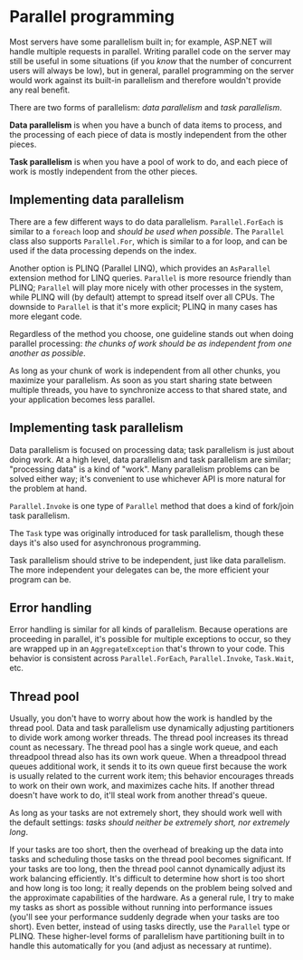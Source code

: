 # Parallel programming

Most servers have some parallelism built in; for example, ASP.NET will handle multiple requests in parallel. Writing parallel code on the server may still be useful in some situations (if you *know* that the number of concurrent users will always be low), but in general, parallel programming on the server would work against its built-in parallelism and therefore wouldn't provide any real benefit.

There are two forms of parallelism: *data parallelism* and *task parallelism*.

**Data parallelism** is when you have a bunch of data items to process, and the processing of each piece of data is mostly independent from the other pieces.

**Task parallelism** is when you have a pool of work to do, and each piece of work is mostly independent from the other pieces.

## Implementing data parallelism

There are a few different ways to do data parallelism. `Parallel.ForEach` is similar to a `foreach` loop and *should be used when possible*. The `Parallel` class also supports `Parallel.For`, which is similar to a for loop, and can be used if the data processing depends on the index.

Another option is PLINQ (Parallel LINQ), which provides an `AsParallel` extension method for LINQ queries. `Parallel` is more resource friendly than PLINQ; `Parallel` will play more nicely with other processes in the system, while PLINQ will (by default) attempt to spread itself over all CPUs. The downside to `Parallel` is that it's more explicit; PLINQ in many cases has more elegant code.

Regardless of the method you choose, one guideline stands out when doing parallel processing: *the chunks of work should be as independent from one another as possible*.

As long as your chunk of work is independent from all other chunks, you maximize your parallelism. As soon as you start sharing state between multiple threads, you have to synchronize access to that shared state, and your application becomes less parallel.

## Implementing task parallelism

Data parallelism is focused on processing data; task parallelism is just about doing work. At a high level, data parallelism and task parallelism are similar; "processing data" is a kind of "work". Many parallelism problems can be solved either way; it's convenient to use whichever API is more natural for the problem at hand.

`Parallel.Invoke` is one type of `Parallel` method that does a kind of
fork/join task parallelism.

The `Task` type was originally introduced for task parallelism, though these days it's also used for asynchronous programming.

Task parallelism should strive to be independent, just like data parallelism. The more independent your delegates can be, the more efficient your program can be.

## Error handling

Error handling is similar for all kinds of parallelism. Because operations are proceeding in parallel, it's possible for multiple exceptions to occur, so they are wrapped up in an `AggregateException` that's thrown to your code. This behavior is consistent across `Parallel.ForEach`, `Parallel.Invoke`, `Task.Wait`, etc.

## Thread pool

Usually, you don't have to worry about how the work is handled by the thread pool. Data and task parallelism use dynamically adjusting partitioners to divide work among worker threads. The thread pool increases its thread count as necessary. The thread pool has a single work queue, and each threadpool thread also has its own work queue. When a threadpool thread queues additional work, it sends it to its own queue first because the work is usually related to the current work item; this behavior encourages threads to work on their own work, and maximizes cache hits. If another thread doesn't have work to do, it'll steal work from another thread's queue.

As long as your tasks are not extremely short, they should work well with the default settings: *tasks should neither be extremely short, nor extremely long*.

If your tasks are too short, then the overhead of breaking up the data into tasks and scheduling those tasks on the thread pool becomes significant. If your tasks are too long, then the thread pool cannot dynamically adjust its work balancing efficiently. It's difficult to determine how short is too short and how long is too long; it really depends on the problem being solved and the approximate capabilities of the hardware. As a general rule, I try to make my tasks as short as possible without running into performance issues (you'll see your performance suddenly degrade when your tasks are too short). Even better, instead of using tasks directly, use the `Parallel` type or PLINQ. These higher-level forms of parallelism have partitioning built in to handle this automatically for you (and adjust as necessary at runtime).
